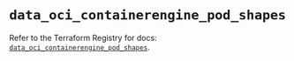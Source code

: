 # `data_oci_containerengine_pod_shapes`

Refer to the Terraform Registry for docs: [`data_oci_containerengine_pod_shapes`](https://registry.terraform.io/providers/hashicorp/oci/7.19.0/docs/data-sources/containerengine_pod_shapes).
